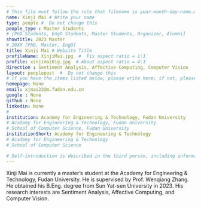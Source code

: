 ```yaml
---
# This file must follow the rule that filename is year-month-day-name.md .
name: Xinji Mai # Write your name
type: people #  Do not change this
people_type : Master Students
# [PhD Students, EngD Students, Master Students, Organizer, Alumni]
showtitle: 2023 Master
# 20XX [PhD, Master, EngD]
title: Xinji Mai # Website Title
profileName: XinjiMai.jpg  #  Fix aspect ratio = 1:1
profile: xinjimaiBig.jpg  # About aspect ratio = 4:3
direction : Sentiment Analysis, Affective Computing, Computer Vision
layout: peoplepost  #  Do not change this
# if you have the items listed below, please write here; if not, please write None.
homepage: None
email: xjmai23@m.fudan.edu.cn
google : None
github : None
linkedin: None
# 
institution: Academy for Engineering & Technology, Fudan University
# Academy for Engineering & Technology, Fudan University
# School of Computer Science, Fudan University
institutionShort: Academy for Engineering & Technology
# Academy for Engineering & Technology
# School of Computer Science

# Self-introduction is described in the third person, including information such as educational experience(B/M/P), graduation career development 
---
```


Xinji Mai is currently a master’s student at the Academy for Engineering & Technology, Fudan University. He is supervised by Prof. Wenqiang Zhang. He obtained his B.Eng. degree from Sun Yat-sen University in 2023. His research interests are Sentiment Analysis, Affective Computing, and Computer Vision.



 

